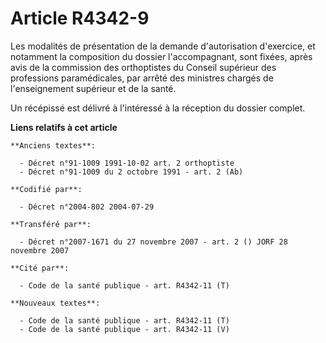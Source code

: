 # Article R4342-9

Les modalités de présentation de la demande d'autorisation d'exercice, et notamment la composition du dossier l'accompagnant,
sont fixées, après avis de la commission des orthoptistes du Conseil supérieur des professions paramédicales, par arrêté des
ministres chargés de l'enseignement supérieur et de la santé.

Un récépissé est délivré à l'intéressé à la réception du dossier complet.

**Liens relatifs à cet article**

	**Anciens textes**:

	  - Décret n°91-1009 1991-10-02 art. 2 orthoptiste
	  - Décret n°91-1009 du 2 octobre 1991 - art. 2 (Ab)

	**Codifié par**:

	  - Décret n°2004-802 2004-07-29

	**Transféré par**:

	  - Décret n°2007-1671 du 27 novembre 2007 - art. 2 () JORF 28 novembre 2007

	**Cité par**:

	  - Code de la santé publique - art. R4342-11 (T)

	**Nouveaux textes**:

	  - Code de la santé publique - art. R4342-11 (T)
	  - Code de la santé publique - art. R4342-11 (V)

